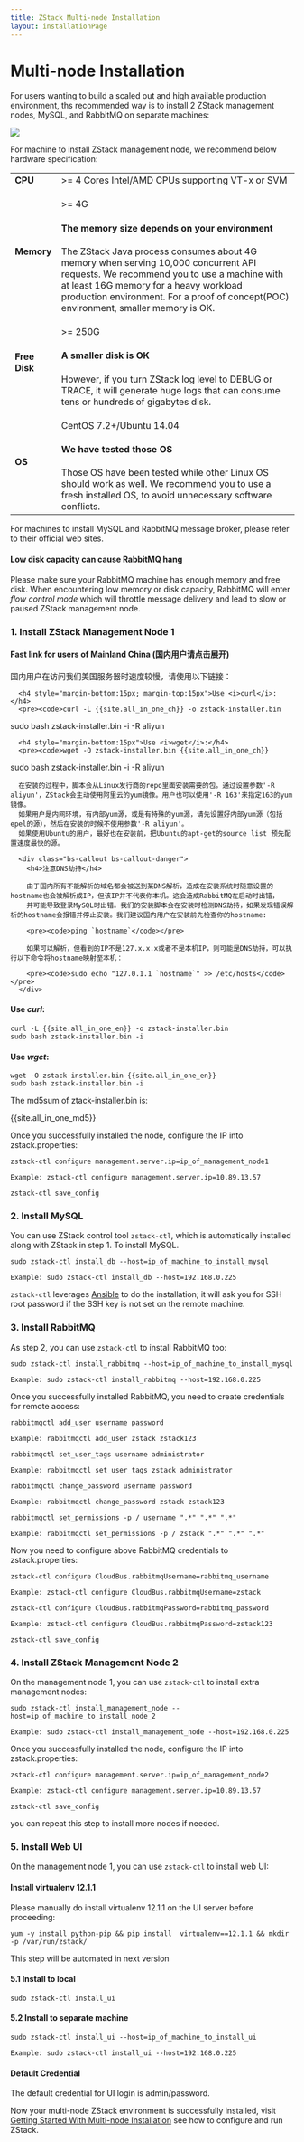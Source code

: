 ```yaml
---
title: ZStack Multi-node Installation
layout: installationPage
---
```


# Multi-node Installation

For users wanting to build a scaled out and high available production environment, ths recommended way is to 
install 2 ZStack management nodes, MySQL, and RabbitMQ on separate machines:

<img src="../images/multi-node-install.png" class="center-img img-responsive">

For machine to install ZStack management node, we recommend below hardware specification:

<table class="table table-striped table-bordered">
  <tr>
    <td><b>CPU</b></td>
    <td>>= 4 Cores Intel/AMD CPUs supporting VT-x or SVM</td>
  </tr>
  <tr>
    <td><b>Memory</b></td>
    <td>
    <p>>= 4G</p>
   <div class="bs-callout bs-callout-info">
     <h4>The memory size depends on your environment</h4>
     The ZStack Java process consumes about 4G memory when serving 10,000 concurrent API requests. We recommend
     you to use a machine with at least 16G memory for a heavy workload production environment. For a proof of concept(POC)
     environment, smaller memory is OK.
   </div>
    </td>
  </tr>
  <tr>
    <td><b>Free Disk</b></td>
    <td>
          <p>>= 250G</p>
      <div class="bs-callout bs-callout-info">
        <h4>A smaller disk is OK</h4>
        However, if you turn ZStack log level to DEBUG or TRACE, it will generate huge logs
        that can consume tens or hundreds of gigabytes disk.
      </div>
   </td>
  </tr>
  <tr>
    <td><b>OS</b></td>
    <td>
      <p>CentOS 7.2+/Ubuntu 14.04</p>
      <div class="bs-callout bs-callout-info">
        <h4>We have tested those OS</h4>
        Those OS have been tested while other Linux OS should work as well.
        We recommend you to use a fresh installed OS, to avoid unnecessary software conflicts. 
      </div>
    </td>
  </tr>
</table>

For machines to install MySQL and RabbitMQ message broker, please refer to their official web sites.

<div class="bs-callout bs-callout-warning">
  <h4>Low disk capacity can cause RabbitMQ hang</h4>
  Please make sure your RabbitMQ machine has enough memory and free disk.
  When encountering low memory or disk capacity, RabbitMQ will enter <i>flow control mode</i> which will throttle
  message delivery and lead to slow or paused ZStack management node.
</div>

### 1. Install ZStack Management Node 1

<div class="bs-callout bs-callout-success">
  <h4 class="hand" data-toggle="collapse" data-target="#china">Fast link for users of Mainland China (国内用户请点击展开)</h4>
  <div id="china" class="collapse">
      国内用户在访问我们美国服务器时速度较慢，请使用以下链接：
      
      <h4 style="margin-bottom:15px; margin-top:15px">Use <i>curl</i>:</h4>
      <pre><code>curl -L {{site.all_in_one_ch}} -o zstack-installer.bin
sudo bash zstack-installer.bin -i -R aliyun</code></pre>
      
      <h4 style="margin-bottom:15px">Use <i>wget</i>:</h4>
      <pre><code>wget -O zstack-installer.bin {{site.all_in_one_ch}}
sudo bash zstack-installer.bin -i -R aliyun</code></pre>
      
      在安装的过程中，脚本会从Linux发行商的repo里面安装需要的包。通过设置参数'-R aliyun'，ZStack会主动使用阿里云的yum镜像。用户也可以使用'-R 163'来指定163的yum镜像。
      如果用户是内网环境，有内部yum源，或是有特殊的yum源，请先设置好内部yum源（包括epel的源），然后在安装的时候不使用参数'-R aliyun'。
      如果使用Ubuntu的用户，最好也在安装前，把Ubuntu的apt-get的source list 预先配置速度最快的源。
      
      <div class="bs-callout bs-callout-danger">
        <h4>注意DNS劫持</h4>
        
        由于国内所有不能解析的域名都会被送到某DNS解析，造成在安装系统时随意设置的hostname也会被解析成IP，但该IP并不代表你本机。这会造成RabbitMQ在启动时出错，
        并可能导致登录MySQL时出错。我们的安装脚本会在安装时检测DNS劫持，如果发现错误解析的hostname会报错并停止安装。我们建议国内用户在安装前先检查你的hostname:
        
        <pre><code>ping `hostname`</code></pre>
        
        如果可以解析，但看到的IP不是127.x.x.x或者不是本机IP，则可能是DNS劫持，可以执行以下命令将hostname映射至本机：
        
        <pre><code>sudo echo "127.0.1.1 `hostname`" >> /etc/hosts</code></pre>
      </div>
  </div>
</div>

#### Use *curl*:

    curl -L {{site.all_in_one_en}} -o zstack-installer.bin
    sudo bash zstack-installer.bin -i
    
#### Use *wget*:

    wget -O zstack-installer.bin {{site.all_in_one_en}}
    sudo bash zstack-installer.bin -i

The md5sum of ztack-installer.bin is:

{{site.all_in_one_md5}}

Once you successfully installed the node, configure the IP into zstack.properties:

    zstack-ctl configure management.server.ip=ip_of_management_node1

    Example: zstack-ctl configure management.server.ip=10.89.13.57

    zstack-ctl save_config

### 2. Install MySQL

You can use ZStack control tool `zstack-ctl`, which is automatically installed along with ZStack in step 1. To install
MySQL.

    sudo zstack-ctl install_db --host=ip_of_machine_to_install_mysql
    
    Example: sudo zstack-ctl install_db --host=192.168.0.225

`zstack-ctl` leverages [Ansible](http://www.ansible.com/home) to do the installation; it will ask you for SSH root password
if the SSH key is not set on the remote machine.

### 3. Install RabbitMQ

As step 2, you can use `zstack-ctl` to install RabbitMQ too:

    sudo zstack-ctl install_rabbitmq --host=ip_of_machine_to_install_mysql
    
    Example: sudo zstack-ctl install_rabbitmq --host=192.168.0.225

Once you successfully installed RabbitMQ, you need to create credentials for remote access:

    rabbitmqctl add_user username password

    Example: rabbitmqctl add_user zstack zstack123

    rabbitmqctl set_user_tags username administrator

    Example: rabbitmqctl set_user_tags zstack administrator

    rabbitmqctl change_password username password

    Example: rabbitmqctl change_password zstack zstack123

    rabbitmqctl set_permissions -p / username ".*" ".*" ".*"

    Example: rabbitmqctl set_permissions -p / zstack ".*" ".*" ".*"

Now you need to configure above RabbitMQ credentials to zstack.properties:

    zstack-ctl configure CloudBus.rabbitmqUsername=rabbitmq_username

    Example: zstack-ctl configure CloudBus.rabbitmqUsername=zstack

    zstack-ctl configure CloudBus.rabbitmqPassword=rabbitmq_password

    Example: zstack-ctl configure CloudBus.rabbitmqPassword=zstack123

    zstack-ctl save_config

### 4. Install ZStack Management Node 2

On the management node 1, you can use `zstack-ctl` to install extra management nodes:

    sudo zstack-ctl install_management_node --host=ip_of_machine_to_install_node_2
    
    Example: sudo zstack-ctl install_management_node --host=192.168.0.225

Once you successfully installed the node, configure the IP into zstack.properties:

    zstack-ctl configure management.server.ip=ip_of_management_node2

    Example: zstack-ctl configure management.server.ip=10.89.13.57

    zstack-ctl save_config

you can repeat this step to install more nodes if needed.
    
### 5. Install Web UI

On the management node 1, you can use `zstack-ctl` to install web UI:

<div class="bs-callout bs-callout-warning">
  <h4>Install virtualenv 12.1.1</h4>

  Please manually do install virtualenv 12.1.1 on the UI server before proceeding:

  <pre><code>yum -y install python-pip && pip install  virtualenv==12.1.1 && mkdir -p /var/run/zstack/</code></pre>

  This step will be automated in next version
</div>

#### 5.1 Install to local

    sudo zstack-ctl install_ui
    
#### 5.2 Install to separate machine

    sudo zstack-ctl install_ui --host=ip_of_machine_to_install_ui
    
    Example: sudo zstack-ctl install_ui --host=192.168.0.225

    
<div class="bs-callout bs-callout-info">
  <h4>Default Credential</h4>
  
  The default credential for UI login is admin/password.
</div>
    
Now your multi-node ZStack environment is successfully installed, visit [Getting Started With Multi-node Installation](../documentation/getstart-multi.html) see how to configure and run ZStack.

